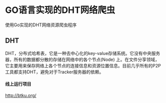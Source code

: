 # GO语言实现的DHT网络爬虫

使用Go实现的DHT网络资源爬虫程序

## DHT

DHT，分布式哈希表，它是一种去中心化的key-value存储系统。它没有中央服务器，所有的数据都分散的存储在网络中的各个节点(Node)
上。在文件分享领域，它主要用来保存网络上各个节点的连接信息和资源位置信息。目前几乎所有的P2P工具都支持DHT，避免对于Tracker服务器的依赖。

#### 线上运行项目

<a href="http://btku.org/">http://btku.org/</a>